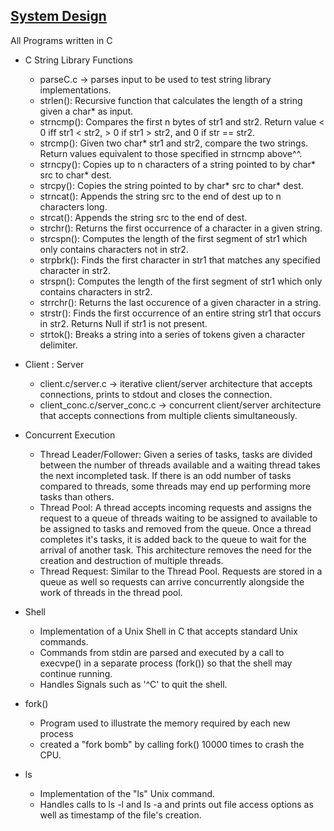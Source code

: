 ## [System Design](https://github.com/HungryAdi/Coursework/tree/master/SystemDesign)
All Programs written in C

* C String Library Functions
  - parseC.c -> parses input to be used to test string library implementations.
  - strlen(): Recursive function that calculates the length of a string given a char* as input.
  - strncmp(): Compares the first n bytes of str1 and str2. Return value < 0 iff str1 < str2, > 0 if str1 > str2, and 0 if str == str2.
  - strcmp(): Given two char* str1 and str2, compare the two strings. Return values equivalent to those specified in strncmp above^^.
  - strncpy(): Copies up to n characters of a string pointed to by char* src to char* dest.
  - strcpy(): Copies the string pointed to by char* src to char* dest.
  - strncat(): Appends the string src to the end of dest up to n characters long.
  - strcat(): Appends the string src to the end of dest.
  - strchr(): Returns the first occurrence of a character in a given string.
  - strcspn(): Computes the length of the first segment of str1 which only contains characters not in str2.
  - strpbrk(): Finds the first character in str1 that matches any specified character in str2.
  - strspn(): Computes the length of the first segment of str1 which only contains characters in str2.
  - strrchr(): Returns the last occurence of a given character in a string.
  - strstr(): Finds the first occurrence of an entire string str1 that occurs in str2. Returns Null if str1 is not present.
  - strtok(): Breaks a string into a series of tokens given a character delimiter.
  
* Client : Server
  - client.c/server.c -> iterative client/server architecture that accepts connections, prints to stdout and closes the connection.
  - client_conc.c/server_conc.c -> concurrent client/server architecture that accepts connections from multiple clients simultaneously.
  
* Concurrent Execution
  - Thread Leader/Follower: Given a series of tasks, tasks are divided between the number of threads available and a waiting thread takes the next incompleted task. If there is an odd number of tasks compared to threads, some threads may end up performing more tasks than others.
  - Thread Pool: A thread accepts incoming requests and assigns the request to a queue of threads waiting to be assigned to available to be assigned to tasks and removed from the queue. Once a thread completes it's tasks, it is added back to the queue to wait for the arrival of another task. This architecture removes the need for the creation and destruction of multiple threads.
  - Thread Request: Similar to the Thread Pool. Requests are stored in a queue as well so requests can arrive concurrently alongside the work of threads in the thread pool.

* Shell
  - Implementation of a Unix Shell in C that accepts standard Unix commands.
  - Commands from stdin are parsed and executed by a call to execvpe() in a separate process (fork()) so that the shell may continue running.
  - Handles Signals such as '^C' to quit the shell.
  
* fork()
  - Program used to illustrate the memory required by each new process
  - created a "fork bomb" by calling fork() 10000 times to crash the CPU.
  
* ls
  - Implementation of the "ls" Unix command.
  - Handles calls to ls -l and ls -a and prints out file access options as well as timestamp of the file's creation.
